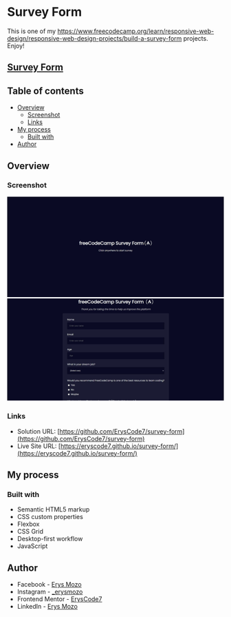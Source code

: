 # Survey Form

This is one of my https://www.freecodecamp.org/learn/responsive-web-design/responsive-web-design-projects/build-a-survey-form projects. Enjoy!
## [Survey Form](https://eryscode7.github.io/survey-form/)

## Table of contents

- [Overview](#overview)
  - [Screenshot](#screenshot)
  - [Links](#links)
- [My process](#my-process)
  - [Built with](#built-with)
- [Author](#author)

## Overview

### Screenshot

![](preview1.JPG)
![](preview2.JPG)



### Links

- Solution URL: [https://github.com/ErysCode7/survey-form](https://github.com/ErysCode7/survey-form)
- Live Site URL: [https://eryscode7.github.io/survey-form/](https://eryscode7.github.io/survey-form/)

## My process

### Built with

- Semantic HTML5 markup
- CSS custom properties
- Flexbox
- CSS Grid
- Desktop-first workflow
- JavaScript


## Author

- Facebook - [Erys Mozo](https://web.facebook.com/erys.mozo/)
- Instagram - [_erysmozo](https://www.instagram.com/_erysmozo/)
- Frontend Mentor - [ErysCode7](https://www.frontendmentor.io/profile/ErysCode7)
- LinkedIn - [Erys Mozo](https://www.linkedin.com/in/erys-mozo-280190230/)
